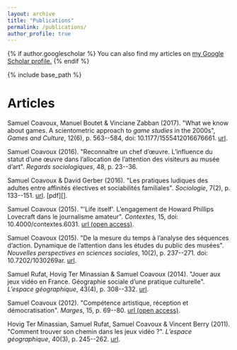 ```yaml
---
layout: archive
title: "Publications"
permalink: /publications/
author_profile: true
---
```


{% if author.googlescholar %}
  You can also find my articles on <u><a href="{{author.googlescholar}}">my Google Scholar profile</a>.</u>
{% endif %}

{% include base_path %}

<!-- {% for post in site.publications reversed %}
  {% include archive-single.html %}
{% endfor %} -->

# Articles

Samuel Coavoux, Manuel Boutet & Vinciane Zabban (2017). "What we know about games. A scientometric approach to *game studies* in the 2000s", *Games and Culture*, 12(6), p. 563--584, doi: 10.1177/1555412016676661. [url]( http://gac.sagepub.com/content/early/2016/11/17/1555412016676661.abstract).

Samuel Coavoux (2016). "Reconnaître un chef d’œuvre. L’influence du statut d’une œuvre dans l’allocation de l’attention des visiteurs au musée d’art". *Regards sociologiques*, 48, p. 23--36.

Samuel Coavoux & David Gerber (2016). "Les pratiques ludiques des adultes entre affinités électives et sociabilités familiales". *Sociologie*, 7(2), p. 133--151. [url](http://www.cairn.info/resume.php?ID_ARTICLE=SOCIO_072_0133). [pdf][].

Samuel Coavoux (2015). "'Life itself'. L’engagement de Howard Phillips Lovecraft dans le journalisme amateur". *Contextes*, 15, doi: 10.4000/contextes.6031. [url (open access)](http://contextes.revues.org/6031).

Samuel Coavoux (2015). "De la mesure du temps à l’analyse des séquences d’action. Dynamique de l’attention dans les études du public des musées". *Nouvelles perspectives en sciences sociales*, 10(2), p. 237--271. doi: 10.7202/1030269ar. [url](https://www.erudit.org/revue/npss/2015/v10/n2/1030269ar.html).

Samuel Rufat, Hovig Ter Minassian & Samuel Coavoux (2014). "Jouer aux jeux vidéo en France. Géographie sociale d’une pratique culturelle". *L’espace géographique*, 43(4), p. 308--332. [url](http://www.cairn.info/resume.php?ID_ARTICLE=EG_434_0308).

Samuel Coavoux (2012). "Compétence artistique, réception et démocratisation". *Marges*, 15, p. 69--80. [url (open access)](http://marges.revues.org/355).

Hovig Ter Minassian, Samuel Rufat, Samuel Coavoux & Vincent Berry (2011). "Comment trouver son chemin dans les jeux vidéo ?". *L’espace géographique*, 40(3), p. 245--262. [url](http://www.cairn.info/resume.php?ID_ARTICLE=EG_403_0245).

<!--
# Books and edited

# Chapters

# Book reviews
-->

